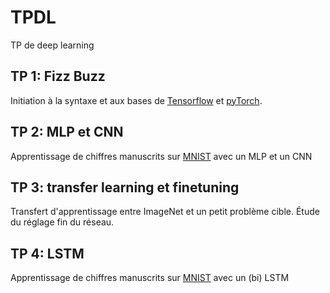 # TPDL
TP de deep learning

## TP 1: Fizz Buzz
Initiation à la syntaxe et aux bases de [Tensorflow](https://www.tensorflow.org/) et [pyTorch](https://pytorch.org/).

## TP 2: MLP et CNN
Apprentissage de chiffres manuscrits sur [MNIST](http://yann.lecun.com/exdb/mnist/) avec un MLP et un CNN

## TP 3: transfer learning et finetuning
Transfert d'apprentissage entre ImageNet et un petit problème cible. Étude du réglage fin du réseau.

## TP 4: LSTM
Apprentissage de chiffres manuscrits sur [MNIST](http://yann.lecun.com/exdb/mnist/) avec un (bi) LSTM
